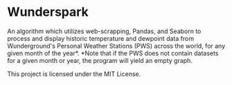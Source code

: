# Wunderspark
An algorithm which utilizes web-scrapping, Pandas, and Seaborn to process and display historic temperature and dewpoint data from Wunderground's Personal Weather Stations (PWS) across the world, for any given month of the year*.
*Note that if the PWS does not contain datasets for a given month or year, the program will yield an empty graph.

This project is licensed under the MIT License.
